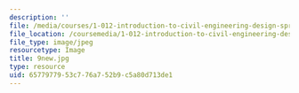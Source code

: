 ```yaml
---
description: ''
file: /media/courses/1-012-introduction-to-civil-engineering-design-spring-2002/6577977953c776a752b9c5a80d713de1_9new.jpg
file_location: /coursemedia/1-012-introduction-to-civil-engineering-design-spring-2002/6577977953c776a752b9c5a80d713de1_9new.jpg
file_type: image/jpeg
resourcetype: Image
title: 9new.jpg
type: resource
uid: 65779779-53c7-76a7-52b9-c5a80d713de1
---
```

